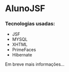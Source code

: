 # AlunoJSF

### Tecnologias usadas:
- JSF
- MYSQL
- XHTML
- PrimeFaces
- Hibernate

Em breve mais informações...
